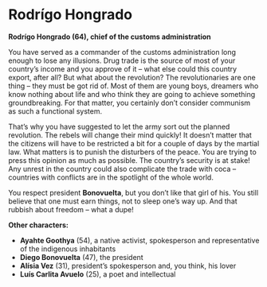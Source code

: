 # Rodrígo Hongrado

__Rodrígo Hongrado (64), chief of the customs administration__

You have served as a commander of the customs administration long enough to lose any illusions. Drug trade is the source of most of your country’s income and you approve of it – what else could this country export, after all? But what about the revolution? The revolutionaries are one thing – they must be got rid of. Most of them are young boys, dreamers who know nothing about life and who think they are going to achieve something groundbreaking. For that matter, you certainly don’t consider communism as such a functional system.

That’s why you have suggested to let the army sort out the planned revolution. The rebels will change their mind quickly! It doesn’t matter that the citizens will have to be restricted a bit for a couple of days by the martial law. What matters is to punish the disturbers of the peace. You are trying to press this opinion as much as possible. The country’s security is at stake! Any unrest in the country could also complicate the trade with coca – countries with conflicts are in the spotlight of the whole world.

You respect president __Bonovuelta__, but you don’t like that girl of his. You still believe that one must earn things, not to sleep one’s way up. And that rubbish about freedom – what a dupe!

<!-- novy sloupec -->

__Other characters:__

- __Ayahte Goothya__ (54), a native activist, spokesperson and representative of the indigenous inhabitants
- __Diego Bonovuelta__ (47), the president
- __Alísia Vez__ (31), president’s spokesperson and, you think, his lover
- __Luís Carlita Avuelo__ (25), a poet and intellectual
